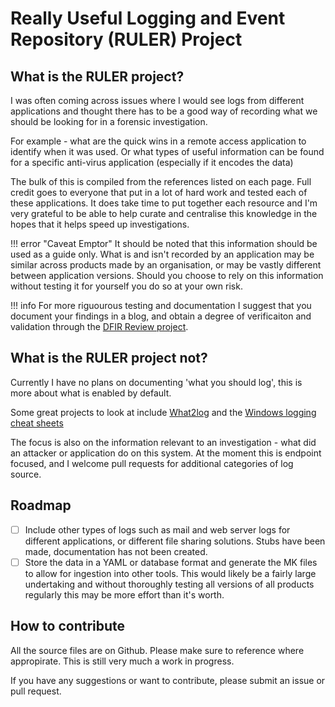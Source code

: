 # Really Useful Logging and Event Repository (RULER) Project

## What is the RULER project?

I was often coming across issues where I would see logs from different applications and thought there has to be a good way of recording what we should be looking for in a forensic investigation.

For example - what are the quick wins in a remote access application to identify when it was used.
Or what types of useful information can be found for a specific anti-virus application (especially if it encodes the data)

The bulk of this is compiled from the references listed on each page. Full credit goes to everyone that put in a lot of hard work and tested each of these applications. It does take time to put together each resource and I'm very grateful to be able to help curate and centralise this knowledge in the hopes that it helps speed up investigations. 

!!! error "Caveat Emptor"
    It should be noted that this information should be used as a guide only. What is and isn't recorded by an application may be similar across products made by an organisation, or may be vastly different between application versions. Should you choose to rely on this information without testing it for yourself you do so at your own risk.

!!! info
    For more riguourous testing and documentation I suggest that you document your findings in a blog, and obtain a degree of verificaiton and validation through the [DFIR Review project](https://dfir.pubpub.org/).

## What is the RULER project not?

Currently I have no plans on documenting 'what you should log', this is more about what is enabled by default.

Some great projects to look at include [What2log](https://what2log.com/) and the [Windows logging cheat sheets](https://www.malwarearchaeology.com/cheat-sheets/)

The focus is also on the information relevant to an investigation - what did an attacker or application do on this system. At the moment this is endpoint focused, and I welcome pull requests for additional categories of log source.

## Roadmap

- [ ] Include other types of logs such as mail and web server logs for different applications, or different file sharing solutions. Stubs have been made, documentation has not been created.
- [ ] Store the data in a YAML or database format and generate the MK files to allow for ingestion into other tools. This would likely be a fairly large undertaking and without thoroughly testing all versions of all products regularly this may be more effort than it's worth.

## How to contribute

All the source files are on Github. Please make sure to reference where appropirate.
This is still very much a work in progress.

If you have any suggestions or want to contribute, please submit an issue or pull request.
